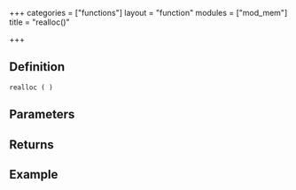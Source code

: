 +++
categories = ["functions"]
layout = "function"
modules = ["mod_mem"]
title = "realloc()"

+++

## Definition

    realloc ( )

## Parameters

## Returns

## Example
